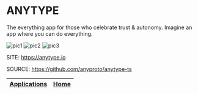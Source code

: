 # ANYTYPE

 The everything app for those who celebrate trust & autonomy. Imagine an app
 where you can do everything.
 
 ![pic1](https://anytype.io/assets/usecases/Recipe%20book.jpg) ![pic2](https://anytype.io/assets/usecases/Vault.jpg) ![pic3](https://anytype.io/assets/usecases/Knowledge%20base.jpg)

 SITE: https://anytype.io
 
 SOURCE: https://github.com/anyproto/anytype-ts

 | [Applications](https://portable-linux-apps.github.io/apps.html) | [Home](https://portable-linux-apps.github.io)
 | --- | --- |

